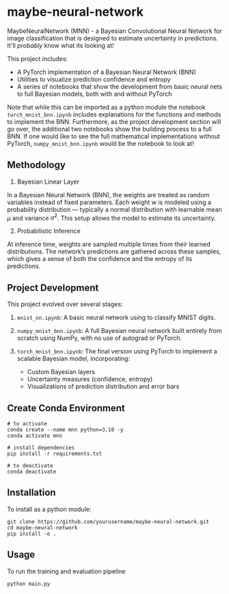# maybe-neural-network
MaybeNeuralNetwork (MNN) - a Bayesian Convolutional Neural Network for image classification that is designed to estimate uncertainty in predictions. It'll *probably* know what its looking at!

This project includes:
* A PyTorch implementation of a Bayesian Neural Network (BNN)
* Utilities to visualize prediction confidence and entropy
* A series of notebooks that show the development from basic neural nets to full Bayesian models, both with and without PyTorch

Note that while this can be imported as a python module the notebook `torch_mnist_bnn.ipynb` includes explanations for the functions and methods to implement the BNN. Furthermore, as the project development section will go over, the additional two notebooks show the building process to a full BNN. If one would like to see the full mathematical implementations without PyTorch, `numpy_mnist_bnn.ipynb` would be the notebook to look at!

## Methodology
1. Bayesian Linear Layer

In a Bayesian Neural Network (BNN), the weights are treated as random variables instead of fixed parameters. Each weight $w$ is modeled using a probability distribution — typically a normal distribution with learnable mean $\mu$ and variance $\sigma^2$. This setup allows the model to estimate its uncertainty.

2. Probabilistic Inference

At inference time, weights are sampled multiple times from their learned distributions. The network’s predictions are gathered across these samples, which gives a sense of both the confidence and the entropy of its predictions.

## Project Development
This project evolved over several stages:

1. `mnist_nn.ipynb`: A basic neural network using to classify MNIST digits.

2. `numpy_mnist_bnn.ipynb`: A full Bayesian neural network built entirely from scratch using NumPy, with no use of autograd or PyTorch.

3. `torch_mnist_bnn.ipynb`: The final version using PyTorch to implement a scalable Bayesian model, incorporating:
   - Custom Bayesian layers  
   - Uncertainty measures (confidence, entropy)  
   - Visualizations of prediction distribution and error bars


## Create Conda Environment 
```
# to activate 
conda create --name mnn python=3.10 -y
conda activate mnn

# install dependencies
pip install -r requirements.txt

# to deactivate
conda deactivate
```

## Installation 
To install as a python module:
```
git clone https://github.com/yourusername/maybe-neural-network.git
cd maybe-neural-network
pip install -e .
```
## Usage
To run the training and evaluation pipeline 
```
python main.py
```
